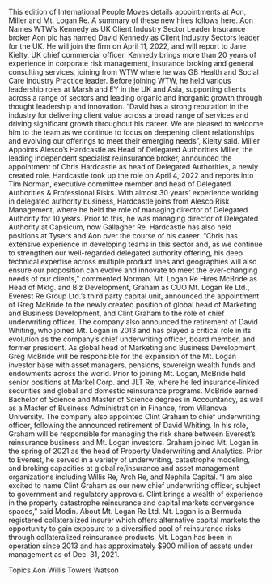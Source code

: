This edition of International People Moves details appointments at Aon, Miller and Mt. Logan Re.
A summary of these new hires follows here.
Aon Names WTW’s Kennedy as UK Client Industry Sector Leader
Insurance broker Aon plc has named David Kennedy as Client Industry Sectors leader for the UK. He will join the firm on April 11, 2022, and will report to Jane Kielty, UK chief commercial officer.
Kennedy brings more than 20 years of experience in corporate risk management, insurance broking and general consulting services, joining from WTW where he was GB Health and Social Care Industry Practice leader. Before joining WTW, he held various leadership roles at Marsh and EY in the UK and Asia, supporting clients across a range of sectors and leading organic and inorganic growth through thought leadership and innovation.
“David has a strong reputation in the industry for delivering client value across a broad range of services and driving significant growth throughout his career. We are pleased to welcome him to the team as we continue to focus on deepening client relationships and evolving our offerings to meet their emerging needs”, Kielty said.
Miller Appoints Alesco’s Hardcastle as Head of Delegated Authorities
Miller, the leading independent specialist re/insurance broker, announced the appointment of Chris Hardcastle as head of Delegated Authorities, a newly created role. Hardcastle took up the role on April 4, 2022 and reports into Tim Norman, executive committee member and head of Delegated Authorities & Professional Risks.
With almost 30 years’ experience working in delegated authority business, Hardcastle joins from Alesco Risk Management, where he held the role of managing director of Delegated Authority for 10 years. Prior to this, he was managing director of Delegated Authority at Capsicum, now Gallagher Re. Hardcastle has also held positions at Tysers and Aon over the course of his career.
“Chris has extensive experience in developing teams in this sector and, as we continue to strengthen our well-regarded delegated authority offering, his deep technical expertise across multiple product lines and geographies will also ensure our proposition can evolve and innovate to meet the ever-changing needs of our clients,” commented Norman.
Mt. Logan Re Hires McBride as Head of Mktg. and Biz Development, Graham as CUO
Mt. Logan Re Ltd., Everest Re Group Ltd.’s third party capital unit, announced the appointment of Greg McBride to the newly created position of global head of Marketing and Business Development, and Clint Graham to the role of chief underwriting officer.
The company also announced the retirement of David Whiting, who joined Mt. Logan in 2013 and has played a critical role in its evolution as the company’s chief underwriting officer, board member, and former president.
As global head of Marketing and Business Development, Greg McBride will be responsible for the expansion of the Mt. Logan investor base with asset managers, pensions, sovereign wealth funds and endowments across the world. Prior to joining Mt. Logan, McBride held senior positions at Markel Corp. and JLT Re, where he led insurance-linked securities and global and domestic reinsurance programs. McBride earned Bachelor of Science and Master of Science degrees in Accountancy, as well as a Master of Business Administration in Finance, from Villanova University.
The company also appointed Clint Graham to chief underwriting officer, following the announced retirement of David Whiting. In his role, Graham will be responsible for managing the risk share between Everest’s reinsurance business and Mt. Logan investors. Graham joined Mt. Logan in the spring of 2021 as the head of Property Underwriting and Analytics. Prior to Everest, he served in a variety of underwriting, catastrophe modeling, and broking capacities at global re/insurance and asset management organizations including Willis Re, Arch Re, and Nephila Capital.
“I am also excited to name Clint Graham as our new chief underwriting officer, subject to government and regulatory approvals. Clint brings a wealth of experience in the property catastrophe reinsurance and capital markets convergence spaces,” said Modin.
About Mt. Logan Re Ltd.
Mt. Logan is a Bermuda registered collateralized insurer which offers alternative capital markets the opportunity to gain exposure to a diversified pool of reinsurance risks through collateralized reinsurance products. Mt. Logan has been in operation since 2013 and has approximately $900 million of assets under management as of Dec. 31, 2021.

Topics
Aon
Willis Towers Watson
